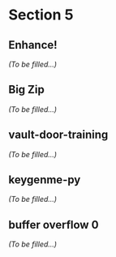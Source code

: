 # Section 5
## Enhance!
_(To be filled...)_


## Big Zip
_(To be filled...)_


## vault-door-training
_(To be filled...)_


## keygenme-py
_(To be filled...)_


## buffer overflow 0
_(To be filled...)_

